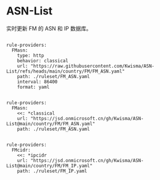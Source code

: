 
# ASN-List

实时更新 FM 的 ASN 和 IP 数据库。

<pre><code class="language-javascript">
rule-providers:
  FMasn:
    type: http
    behavior: classical
    url: "https://raw.githubusercontent.com/Kwisma/ASN-List/refs/heads/main/country/FM/FM_ASN.yaml"
    path: ./ruleset/FM_ASN.yaml
    interval: 86400
    format: yaml
</code></pre>

<pre><code class="language-javascript">
rule-providers:
  FMasn:
    <<: *classical
    url: "https://jsd.onmicrosoft.cn/gh/Kwisma/ASN-List@main/country/FM/FM_ASN.yaml"
    path: ./ruleset/FM_ASN.yaml
</code></pre>

<pre><code class="language-javascript">
rule-providers:
  FMcidr:
    <<: *ipcidr
    url: "https://jsd.onmicrosoft.cn/gh/Kwisma/ASN-List@main/country/FM/FM_IP.yaml"
    path: ./ruleset/FM_IP.yaml
</code></pre>